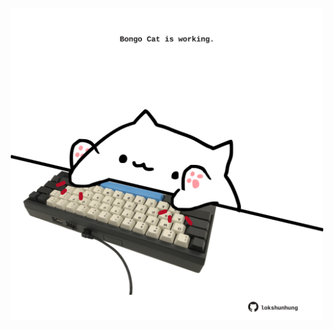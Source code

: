 <!-- built at 01/04/2022, 21:00:59 UTC -->
<p align="center">
  <img width="500" height="500" src="./ReadmeImage.svg">
</p>

